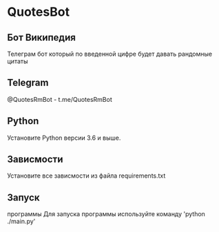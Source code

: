 # QuotesBot

##                                        Бот Википедия
Телеграм бот который по введенной цифре будет давать рандомные  цитаты

## Telegram

@QuotesRmBot - t.me/QuotesRmBot

## Python
Установите Python версии 3.6 и выше.

## Зависмости
Установите все зависмости из файла requirements.txt
## Запуск
программы Для запуска программы используйте команду 'python ./main.py'
